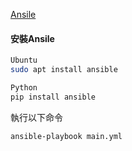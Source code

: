 [Ansile](<[http://example.com/](https://docs.ansible.com/ansible/latest/collections/ansible/builtin/apt_module.html)>)

#### 安裝Ansile
```bash
Ubuntu
sudo apt install ansible

Python
pip install ansible
```
執行以下命令
```bash
ansible-playbook main.yml
```
